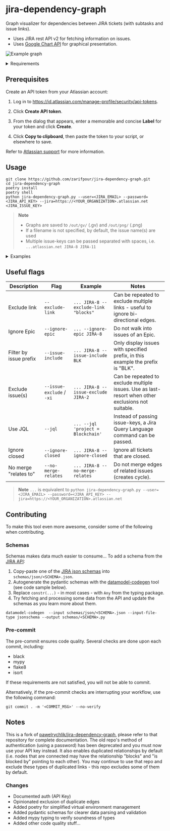 # jira-dependency-graph

Graph visualizer for dependencies between JIRA tickets (with subtasks and issue links).

* Uses JIRA rest API v2 for fetching information on issues.
* Uses [Google Chart API](https://developers.google.com/chart/) for graphical presentation.

![Example graph](examples/issue_graph_new.svg)

<details>
  <summary>Requirements</summary>

* Python 2.7+ or Python 3+
* [poetry](https://github.com/python-poetry/poetry) (recommended)
* [requests](https://github.com/psf/requests)
* ...

</details>

## Prerequisites

Create an API token from your Atlassian account:

1. Log in to <https://id.atlassian.com/manage-profile/security/api-tokens>.

2. Click **Create API token**.

3. From the dialog that appears, enter a memorable and concise **Label** for your token and click **Create**.

4. Click **Copy to clipboard**, then paste the token to your script, or elsewhere to save.

Refer to [Atlassian support](https://support.atlassian.com/atlassian-account/docs/manage-api-tokens-for-your-atlassian-account/) for more information.

## Usage

```shell
git clone https://github.com/zarifpour/jira-dependency-graph.git
cd jira-dependency-graph
poetry install
poetry shell
python jira-dependency-graph.py --user=<JIRA_EMAIL> --password=<JIRA_API_KEY> --jira=https://<YOUR_ORGANIZATION>.atlassian.net <JIRA_ISSUE_KEY>
```

> **Note**
>
> * Graphs are saved to `/out/gv/` (.gv) and `/out/png/` (.png)
> * If a filename is not specified, by default, the issue name(s) are used
> * Multiple issue-keys can be passed separated with spaces, i.e. `...atlassian.net JIRA-8 JIRA-11`

<details>
  <summary>Examples</summary>

```shell
python jira-dependency-graph.py --user=daniel.zarifpour@simbachain.com --password=A11P22I33K44E55Y --jira=https://simbachain.atlassian.net JIRA-899

🐕 Fetching issues.../

Graphs written to:

 - /path/to/jira_tree/out/gv/JIRA-899.gv
 - /path/to/jira_tree/out/png/JIRA-899.png

🎉 Woohoo, it's done!       %
```

---

![Example graph](examples/issue_graph_new.svg)

</details>

## Useful flags

| Description       | Flag                      | Example     | Notes       |
| -----------       | -----------               | ----------- | ----------- |
| Exclude link      | `--exclude-link`          | `... JIRA-8 --exclude-link "blocks"` | Can be repeated to exclude multiple links - useful to ignore bi-directional edges.     |
| Ignore Epic       | `--ignore-epic`           | `... --ignore-epic JIRA-8` | Do not walk into issues of an Epic.  |
| Filter by issue prefix  | `--issue-include`   | `... JIRA-8 --issue-include BLK`  | Only display issues with specified prefix, in this example the prefix is "BLK". |
| Exclude issue(s)  | `--issue-exclude` / `-xi` | `... JIRA-8 --issue-exclude JIRA-2` | Can be repeated to exclude multiple issues. Use as last-resort when other exclusions not suitable.  |
| Use JQL           | `--jql` | `... --jql 'project = Blockchain'` | Instead of passing issue-keys, a Jira Query Language command can be passed.
| Ignore closed     | `--ignore-closed`         | `... JIRA-8 --ignore-closed` | Ignore all tickets that are closed. |
| No merge "relates to"  | `--no-merge-relates`      | `... JIRA-8 --no-merge-relates` | Do not merge edges of related issues (creates cycle). |

> **Note**
> `...` is equivalent to `python jira-dependency-graph.py --user=<JIRA_EMAIL> --password=<JIRA_API_KEY> --jira=https://<YOUR_ORGANIZATION>.atlassian.net`

## Contributing

To make this tool even more awesome, consider some of the following when contributing.

### Schemas

Schemas makes data much easier to consume... To add a schema from the [JIRA API](https://docs.atlassian.com/software/jira/docs/api/REST/9.3.1/#api/2/):

1. Copy-paste one of the [JIRA json schemas](https://docs.atlassian.com/software/jira/docs/api/REST/9.3.1/#api/2/issue-getIssue) into `schemas/json/<SCHEMA>.json`.
2. Autogenerate the pydantic schemas with the [datamodel-codegen](https://github.com/koxudaxi/datamodel-code-generator) tool (see code sample below).
3. Replace `constr(...)` - in most cases - with `Any` from the typing package.
4. Try fetching and processing some data from the API and update the schemas as you learn more about them.

```shell
datamodel-codegen  --input schemas/json/<SCHEMA>.json --input-file-type jsonschema --output schemas/<SCHEMA>.py
```

### Pre-commit

The pre-commit ensures code quality. Several checks are done upon each commit, including:

* black
* mypy
* flake8
* isort

If these requirements are not satisfied, you will not be able to commit.

Alternatively, if the pre-commit checks are interrupting your workflow, use the following command:

```shell
git commit . -m '<COMMIT_MSG>' --no-verify
```

## Notes

This is a fork of [pawelrychlik/jira-dependency-graph](https://github.com/pawelrychlik/jira-dependency-graph), please refer to that repository for complete documentation. The old repo's method of authentication (using a password) has been deprecated and you must now use your API key instead. It also enables duplicated relationships by default (i.e. nodes that are connected may have the relationship "blocks" and "is blocked by" pointing to each other). You may continue to use that repo and exclude these types of duplicated links - this repo excludes some of them by default.

### Changes

* Documented auth (API Key)
* Opinionated exclusion of duplicate edges
* Added poetry for simplified virtual environment management
* Added pydantic schemas for clearer data parsing and validation
* Added mypy typing to verify soundness of types
* Added other code quality stuff...
